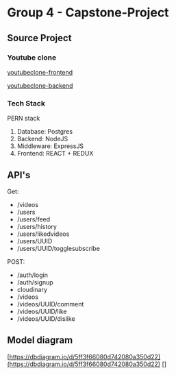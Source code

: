 # Group 4 - Capstone-Project

## Source Project

### Youtube clone
   
   [youtubeclone-frontend](https://github.com/manikandanraji/youtubeclone-frontend)

   [youtubeclone-backend](https://github.com/manikandanraji/youtubeclone-backend)

### Tech Stack

PERN stack
   1. Database: Postgres
   2. Backend: NodeJS
   3. Middleware: ExpressJS
   4. Frontend: REACT + REDUX

## API's 

Get:

* /videos
* /users
* /users/feed
* /users/history
* /users/likedvideos
* /users/UUID
* /users/UUID/togglesubscribe

POST:

* /auth/login
* /auth/signup
* cloudinary
* /videos
* /videos/UUID/comment
* /videos/UUID/like
* /videos/UUID/dislike

## Model diagram
[https://dbdiagram.io/d/5ff3f66080d742080a350d22](https://dbdiagram.io/d/5ff3f66080d742080a350d22)
[]